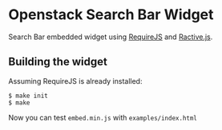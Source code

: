 # Openstack Search Bar Widget

Search Bar embedded widget using [RequireJS](http://requirejs.org) and [Ractive.js](http://ractivejs.org).

## Building the widget

Assuming RequireJS is already installed:

```console
$ make init
$ make
```

Now you can test ``embed.min.js`` with ``examples/index.html``
